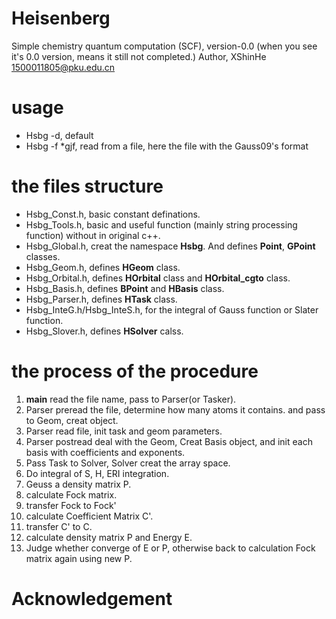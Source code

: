 # Heisenberg
Simple chemistry quantum computation (SCF), version-0.0
(when you see it's 0.0 version, means it still not completed.)
Author, XShinHe <1500011805@pku.edu.cn>

# usage
* Hsbg -d, default
* Hsbg -f *gjf, read from a file, here the file with the Gauss09's format

# the files structure
* Hsbg_Const.h, basic constant definations.
* Hsbg_Tools.h, basic and useful function (mainly string processing function) without in original c++.
* Hsbg_Global.h, creat the namespace __Hsbg__. And defines __Point__, __GPoint__ classes.
* Hsbg_Geom.h, defines __HGeom__ class.
* Hsbg_Orbital.h, defines __HOrbital__ class and __HOrbital\_cgto__ class.
* Hsbg_Basis.h, defines __BPoint__ and __HBasis__ class.
* Hsbg_Parser.h, defines __HTask__ class.
* Hsbg_InteG.h/Hsbg_InteS.h, for the integral of Gauss function or Slater function.
* Hsbg_Slover.h, defines __HSolver__ calss.

# the process of the procedure
1. __main__ read the file name, pass to Parser(or Tasker).
2. Parser preread the file, determine how many atoms it contains. and pass to Geom, creat object.
3. Parser read file, init task and geom parameters.
4. Parser postread deal with the Geom, Creat Basis object, and init each basis with coefficients
and exponents.
5. Pass Task to Solver, Solver creat the array space.
6. Do integral of S, H, ERI integration.
7. Geuss a density matrix P.
8. calculate Fock matrix.
9. transfer Fock to Fock'
10. calculate Coefficient Matrix C'.
11. transfer C' to C.
12. calculate density matrix P and Energy E.
13. Judge whether converge of E or P, otherwise back to calculation Fock matrix again using new P.

# Acknowledgement 


